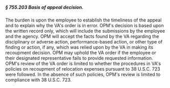 ##### § 755.203 Basis of appeal decision. #####

The burden is upon the employee to establish the timeliness of the appeal and to explain why the VA's order is in error. OPM's decision is based upon the written record only, which will include the submissions by the employee and the agency. OPM will accept the facts found by the VA regarding the disciplinary or adverse action, performance-based action, or other type of finding or action, if any, which was relied upon by the VA in making its recoupment decision. OPM may uphold the VA order if the employee or their designated representative fails to provide requested information. OPM's review of the VA order is limited to whether the procedures in VA's policies on recoupment of relocation expenses pursuant to 38 U.S.C. 723 were followed. In the absence of such policies, OPM's review is limited to compliance with 38 U.S.C. 723.